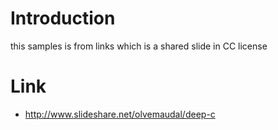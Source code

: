 # Introduction
this samples is from links which is a shared slide in CC license

# Link
- http://www.slideshare.net/olvemaudal/deep-c 
